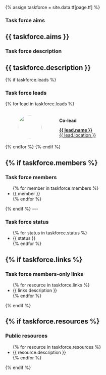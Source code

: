 {% assign taskforce = site.data.tf[page.tf] %}

### Task force aims

{{ taskforce.aims }}
---

### Task force description

{{ taskforce.description }}
---

{% if taskforce.leads %}

### Task force leads

{% for lead in taskforce.leads %}
<div style="display:flex">
    <figure style="margin-bottom:1rem">
        <img src="{{ site.url }}{{ site.baseurl }}/assets/img/{{ lead.photo }}" 
        style="border-radius:50%; width:75px">
    </figure>
    <div style="padding-left:1rem; padding-top:0.5rem">
        <p style="margin-bottom:0.1rem">
            <b>Co-lead</b> <br/>
        </p>
        <p style="line-height:1rem; margin-bottom:0">
            <a href="{{ lead.website }}" style="border-bottom:none">
                <b>{{ lead.name }}</b> <br/>
                <span style="font-weight: normal"> 
                    {{ lead.location }}
                </span>
            </a>
        </p>
    </div>
</div>
{% endfor %}
{% endif %}

{% if taskforce.members %}
---

### Task force members 

<ul>
{% for member in taskforce.members %}
    <li> {{ member }} </li> 
{% endfor %}
</ul>
{% endif %}
---

### Task force status  

<ul>
{% for status in taskforce.status %}
    <li> {{ status }} </li> 
{% endfor %}
</ul>

{% if taskforce.links %}
---

### Task force members-only links

<ul>
{% for resource in taskforce.links %}
    <li>
        <a class="icon-export"  href="{{ links.website }}" style="border-bottom:none"></a>
        <span style="font-weight: normal"> 
            {{ links.description }}
        </span>
    </li>
{% endfor %}
</ul>
{% endif %}


{% if taskforce.resources %}
---

### Public resources

<ul>
{% for resource in taskforce.resources %}
    <li>
        <a class="icon-export"  href="{{ resource.website }}" style="border-bottom:none"></a>
        <span style="font-weight: normal"> 
            {{ resource.description }}
        </span>
    </li>
{% endfor %}
</ul>
{% endif %}